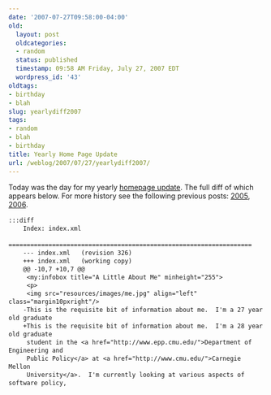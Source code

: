 ```yaml
---
date: '2007-07-27T09:58:00-04:00'
old:
  layout: post
  oldcategories:
  - random
  status: published
  timestamp: 09:58 AM Friday, July 27, 2007 EDT
  wordpress_id: '43'
oldtags:
- birthday
- blah
slug: yearlydiff2007
tags:
- random
- blah
- birthday
title: Yearly Home Page Update
url: /weblog/2007/07/27/yearlydiff2007/
---
```


Today was the day for my yearly [homepage update](http://patrick.wagstrom.net/).  The full diff of which appears below.  For more history see the following previous posts: [2005](/weblog/random/yearlyDiff2005/), [2006](/weblog/random/yearlyDiff2006/).

    :::diff
        Index: index.xml
        ===================================================================
        --- index.xml   (revision 326)
        +++ index.xml   (working copy)
        @@ -10,7 +10,7 @@
         <my:infobox title="A Little About Me" minheight="255">
         <p>
         <img src="resources/images/me.jpg" align="left" class="margin10pxright"/>
        -This is the requisite bit of information about me.  I'm a 27 year old graduate
        +This is the requisite bit of information about me.  I'm a 28 year old graduate
         student in the <a href="http://www.epp.cmu.edu/">Department of Engineering and
         Public Policy</a> at <a href="http://www.cmu.edu/">Carnegie Mellon
         University</a>.  I'm currently looking at various aspects of software policy,
